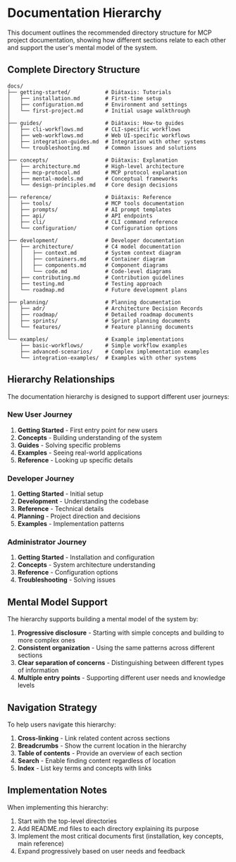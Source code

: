 # Documentation Hierarchy

This document outlines the recommended directory structure for MCP project documentation, showing how different sections relate to each other and support the user's mental model of the system.

## Complete Directory Structure

```
docs/
├── getting-started/           # Diátaxis: Tutorials
│   ├── installation.md        # First-time setup
│   ├── configuration.md       # Environment and settings
│   └── first-project.md       # Initial usage walkthrough
│
├── guides/                    # Diátaxis: How-to guides
│   ├── cli-workflows.md       # CLI-specific workflows
│   ├── web-workflows.md       # Web UI-specific workflows
│   ├── integration-guides.md  # Integration with other systems
│   └── troubleshooting.md     # Common issues and solutions
│
├── concepts/                  # Diátaxis: Explanation
│   ├── architecture.md        # High-level architecture
│   ├── mcp-protocol.md        # MCP protocol explanation
│   ├── mental-models.md       # Conceptual frameworks
│   └── design-principles.md   # Core design decisions
│
├── reference/                 # Diátaxis: Reference
│   ├── tools/                 # MCP tools documentation
│   ├── prompts/               # AI prompt templates
│   ├── api/                   # API endpoints
│   ├── cli/                   # CLI command reference
│   └── configuration/         # Configuration options
│
├── development/               # Developer documentation
│   ├── architecture/          # C4 model documentation
│   │   ├── context.md         # System context diagram
│   │   ├── containers.md      # Container diagram
│   │   ├── components.md      # Component diagrams
│   │   └── code.md            # Code-level diagrams
│   ├── contributing.md        # Contribution guidelines
│   ├── testing.md             # Testing approach
│   └── roadmap.md             # Future development plans
│
├── planning/                  # Planning documentation
│   ├── adr/                   # Architecture Decision Records
│   ├── roadmap/               # Detailed roadmap documents
│   ├── sprints/               # Sprint planning documents
│   └── features/              # Feature planning documents
│
└── examples/                  # Example implementations
    ├── basic-workflows/       # Simple workflow examples
    ├── advanced-scenarios/    # Complex implementation examples
    └── integration-examples/  # Examples with other systems
```

## Hierarchy Relationships

The documentation hierarchy is designed to support different user journeys:

### New User Journey
1. **Getting Started** - First entry point for new users
2. **Concepts** - Building understanding of the system
3. **Guides** - Solving specific problems
4. **Examples** - Seeing real-world applications
5. **Reference** - Looking up specific details

### Developer Journey
1. **Getting Started** - Initial setup
2. **Development** - Understanding the codebase
3. **Reference** - Technical details
4. **Planning** - Project direction and decisions
5. **Examples** - Implementation patterns

### Administrator Journey
1. **Getting Started** - Installation and configuration
2. **Concepts** - System architecture understanding
3. **Reference** - Configuration options
4. **Troubleshooting** - Solving issues

## Mental Model Support

The hierarchy supports building a mental model of the system by:

1. **Progressive disclosure** - Starting with simple concepts and building to more complex ones
2. **Consistent organization** - Using the same patterns across different sections
3. **Clear separation of concerns** - Distinguishing between different types of information
4. **Multiple entry points** - Supporting different user needs and knowledge levels

## Navigation Strategy

To help users navigate this hierarchy:

1. **Cross-linking** - Link related content across sections
2. **Breadcrumbs** - Show the current location in the hierarchy
3. **Table of contents** - Provide an overview of each section
4. **Search** - Enable finding content regardless of location
5. **Index** - List key terms and concepts with links

## Implementation Notes

When implementing this hierarchy:

1. Start with the top-level directories
2. Add README.md files to each directory explaining its purpose
3. Implement the most critical documents first (installation, key concepts, main reference)
4. Expand progressively based on user needs and feedback